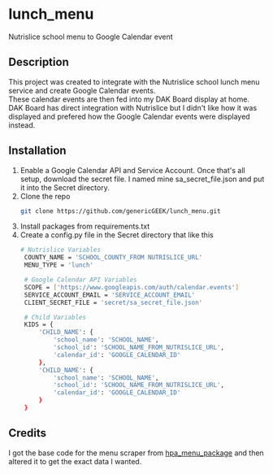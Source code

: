 # lunch_menu
Nutrislice school menu to Google Calendar event

## Description
This project was created to integrate with the Nutrislice school lunch menu service and create Google Calendar events.  
These calendar events are then fed into my DAK Board display at home.  DAK Board has direct integration with Nutrislice but I didn't like how it was displayed and prefered how the Google Calendar events were displayed instead.

## Installation
1. Enable a Google Calendar API and Service Account.  Once that's all setup, download the secret file.  I named mine sa_secret_file.json and put it into the Secret directory.
2. Clone the repo
   ```sh
   git clone https://github.com/genericGEEK/lunch_menu.git
   ```
3. Install packages from requirements.txt
4. Create a config.py file in the Secret directory that like this
   ```sh
   # Nutrislice Variables
    COUNTY_NAME = 'SCHOOL_COUNTY_FROM NUTRISLICE_URL'
    MENU_TYPE = 'lunch'

    # Google Calendar API Variables
    SCOPE = ['https://www.googleapis.com/auth/calendar.events']
    SERVICE_ACCOUNT_EMAIL = 'SERVICE_ACCOUNT_EMAIL'
    CLIENT_SECRET_FILE = 'secret/sa_secret_file.json'

    # Child Variables
    KIDS = {
        'CHILD_NAME': {
            'school_name': 'SCHOOL_NAME',
            'school_id': 'SCHOOL_NAME_FROM_NUTRISLICE_URL',
            'calendar_id': 'GOOGLE_CALENDAR_ID'
        },
        'CHILD_NAME': {
            'school_name': 'SCHOOL_NAME',
            'school_id': 'SCHOOL_NAME_FROM_NUTRISLICE_URL',
            'calendar_id': 'GOOGLE_CALENDAR_ID'
        }
    }
   ```

## Credits
I got the base code for the menu scraper from [hpa_menu_package](https://github.com/zekesarosi/hpa_menu_package/tree/main) and then altered it to get the exact data I wanted.  
